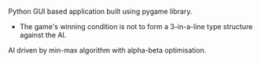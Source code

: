 Python GUI based application built using pygame library.

- The game's winning condition is not to form a 3-in-a-line type structure against the AI.

AI driven by min-max algorithm with alpha-beta optimisation.
